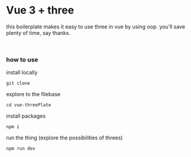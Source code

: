 # Vue 3 + three
this boilerplate makes it easy to use three in vue by using oop. you'll save plenty of time, say thanks.


<p>&nbsp;</p>

### how to use

install locally
````
git clone
````

explore to the filebase
````
cd vue-threePlate
````

install packages
````
npm i
````

run the thing (explore the possibilities of threes)
````
npm run dev
````
